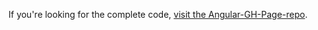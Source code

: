 If you're looking for the complete code, [visit the Angular-GH-Page-repo](https://github.com/herschel666/angular-gh-page).

